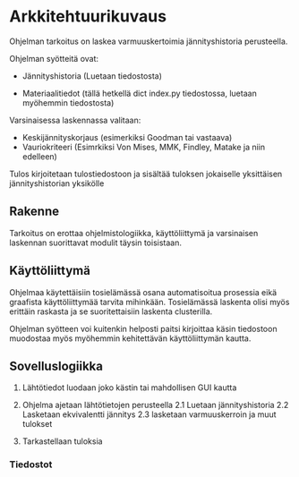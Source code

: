 # Arkkitehtuurikuvaus

Ohjelman tarkoitus on laskea varmuuskertoimia jännityshistoria perusteella. 

Ohjelman syötteitä ovat:

- Jännityshistoria (Luetaan tiedostosta)

- Materiaalitiedot (tällä hetkellä dict index.py tiedostossa, luetaan myöhemmin tiedostosta)

Varsinaisessa laskennassa valitaan:

- Keskijännityskorjaus (esimerkiksi Goodman tai vastaava)
- Vauriokriteeri (Esimrkiksi Von Mises, MMK, Findley, Matake ja niin edelleen)

Tulos kirjoitetaan tulostiedostoon ja sisältää tuloksen jokaiselle yksittäisen jännityshistorian yksikölle

## Rakenne

Tarkoitus on erottaa ohjelmistologiikka, käyttöliittymä ja varsinaisen laskennan suorittavat modulit täysin toisistaan.

## Käyttöliittymä

Ohjelmaa käytettäisiin tosielämässä osana automatisoitua prosessia eikä graafista käyttöliittymää tarvita mihinkään. Tosielämässä laskenta olisi myös erittäin raskasta ja se suoritettaisiin laskenta clusterilla.

Ohjelman syötteen voi kuitenkin helposti paitsi kirjoittaa käsin tiedostoon muodostaa myös myöhemmin kehitettävän käyttöliittymän kautta.

## Sovelluslogiikka

1. Lähtötiedot luodaan joko kästin tai mahdollisen GUI kautta

2. Ohjelma ajetaan lähtötietojen perusteella
	2.1 Luetaan jännityshistoria
	2.2 Lasketaan ekvivalentti jännitys
	2.3 lasketaan varmuuskerroin ja muut tulokset


3. Tarkastellaan tuloksia

### Tiedostot